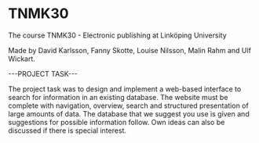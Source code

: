 # TNMK30
The course TNMK30 - Electronic publishing at Linköping University

Made by David Karlsson, Fanny Skotte, Louise Nilsson, Malin Rahm and Ulf Wickart.


---PROJECT TASK---

The project task was to design and implement a web-based interface to search for information in an existing database. The website must be complete with navigation, overview, search and structured presentation of large amounts of data. The database that we suggest you use is given and suggestions for possible information follow. Own ideas can also be discussed if there is special interest.
